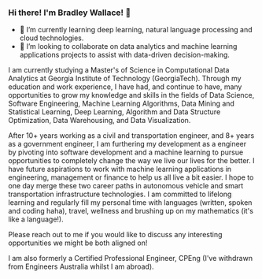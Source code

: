### Hi there! I'm Bradley Wallace! 👋

- 🌱 I’m currently learning deep learning, natural language processing and cloud technologies.
- 👯 I’m looking to collaborate on data analytics and machine learning applications projects to assist with data-driven decision-making.

I am currently studying a Master's of Science in Computational Data Analytics at Georgia Institute of Technology (GeorgiaTech). Through my education and work experience, I have had, and continue to have, many opportunities to grow my knowledge and skills in the fields of Data Science, Software Engineering, Machine Learning Algorithms, Data Mining and Statistical Learning, Deep Learning, Algorithm and Data Structure Optimization, Data Warehousing, and Data Visualization.

After 10+ years working as a civil and transportation engineer, and 8+ years as a government engineer, I am furthering my development as a engineer by pivoting into software development and a machine learning to pursue opportunities to completely change the way we live our lives for the better. I have future aspirations to work with machine learning applications in engineering, management or finance to help us all live a bit easier. I hope to one day merge these two career paths in autonomous vehicle and smart transportation infrastructure technologies. I am committed to lifelong learning and regularly fill my personal time with languages (written, spoken and coding haha), travel, wellness and brushing up on my mathematics (it's like a language!).

Please reach out to me if you would like to discuss any interesting opportunities we might be both aligned on!

I am also formerly a Certified Professional Engineer, CPEng (I've withdrawn from Engineers Australia whilst I am abroad).

<!--
**wallace-b/wallace-b** is a ✨ _special_ ✨ repository because its `README.md` (this file) appears on your GitHub profile.

Here are some ideas to get you started:

- 🔭 I’m currently working on ...
- 🌱 I’m currently learning ...
- 👯 I’m looking to collaborate on ...
- 🤔 I’m looking for help with ...
- 💬 Ask me about ...
- 📫 How to reach me: ...
- 😄 Pronouns: ...
- ⚡ Fun fact: ...
-->
